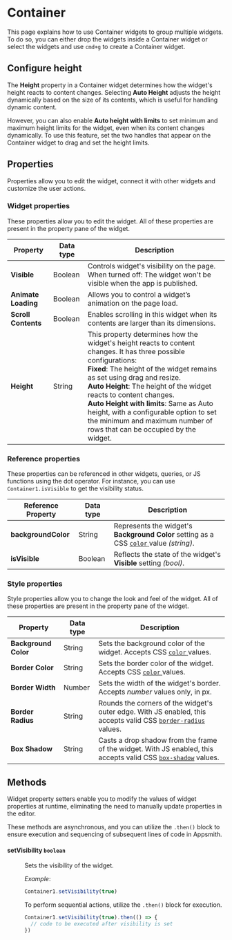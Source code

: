 # Container

This page explains how to use Container widgets to group multiple widgets. To do so, you can either drop the widgets inside a Container widget or select the widgets and use `cmd+g` to create a Container widget.


<VideoEmbed host="youtube" videoId="mfPGTUxr6SY" title="Using the Container Widget" caption="Using the Container Widget"/>

## Configure height

The **Height** property in a Container widget determines how the widget's height reacts to content changes. Selecting **Auto Height** adjusts the height dynamically based on the size of its contents, which is useful for handling dynamic content.

However, you can also enable **Auto height with limits** to set minimum and maximum height limits for the widget, even when its content changes dynamically. To use this feature, set the two handles that appear on the Container widget to drag and set the height limits.

## Properties

Properties allow you to edit the widget, connect it with other widgets and customize the user actions.


### Widget properties

These properties allow you to edit the widget. All of these properties are present in the property pane of the widget.

|  Property   | Data type |  Description                                                                                                                                                                      |
| -----------------| ------------ | -------------------------------------------------------------------------------------------------------------------------------------------------------------------------------- |
| **Visible**           | Boolean  | 	Controls widget's visibility on the page. When turned off: The widget won't be visible when the app is published.  |
| **Animate Loading**    | Boolean | Allows you to control a widget’s animation on the page load. |
| **Scroll Contents**    | Boolean  | Enables scrolling in this widget when its contents are larger than its dimensions.  |
| **Height**   | String | This property determines how the widget's height reacts to content changes. It has three possible configurations:<br/>**Fixed**: The height of the widget remains as set using drag and resize.<br/> **Auto Height**: The height of the widget reacts to content changes.<br/>  **Auto Height with limits**: Same as Auto height, with a configurable option to set the minimum and maximum number of rows that can be occupied by the widget.                                      |


### Reference properties

These properties can be referenced in other widgets, queries, or JS functions using the dot operator. For instance, you can use `Container1.isVisible` to get the visibility status.

| Reference Property | Data type | Description                                                                                                                                                    |
| ----------------- | ------------ | -------------------------------------------------------------------------------------------------------------------------------------------------- |
| **backgroundColor**  | String| Represents the widget's **Background Color** setting as a CSS [`color` ](https://developer.mozilla.org/en-US/docs/Web/CSS/color)value _(string)_. |
| **isVisible**       | Boolean | Reflects the state of the widget's **Visible** setting _(bool)_.                                                                                  |

### Style properties

Style properties allow you to change the look and feel of the widget. All of these properties are present in the property pane of the widget.

|  Property   | Data type |  Description                                                                                                                                                                      |
| -----------------| ------------ | -------------------------------------------------------------------------------------------------------------------------------------------------------------------------------- |
| **Background Color** | String | Sets the background color of the widget. Accepts CSS [`color` ](https://developer.mozilla.org/en-US/docs/Web/CSS/color)values.                                                  |
| **Border Color**    | String | Sets the border color of the widget. Accepts CSS [`color` ](https://developer.mozilla.org/en-US/docs/Web/CSS/color)values.                                                      |
| **Border Width**    | Number | Sets the width of the widget's border. Accepts _number_ values only, in px.                                                                                                      |
| **Border Radius**   | String | Rounds the corners of the widget's outer edge. With JS enabled, this accepts valid CSS [`border-radius`](https://developer.mozilla.org/en-US/docs/Web/CSS/border-radius) values. |
| **Box Shadow**      | String | Casts a drop shadow from the frame of the widget. With JS enabled, this accepts valid CSS [`box-shadow`](https://developer.mozilla.org/en-US/docs/Web/CSS/box-shadow) values.    |


## Methods

Widget property setters enable you to modify the values of widget properties at runtime, eliminating the need to manually update properties in the editor.

These methods are asynchronous, and you can utilize the `.then()` block to ensure execution and sequencing of subsequent lines of code in Appsmith.


#### setVisibility `boolean`

<dd>

Sets the visibility of the widget.

*Example*:

```js
Container1.setVisibility(true)
```

To perform sequential actions, utilize the `.then()` block for execution.

```js
Container1.setVisibility(true).then(() => {
  // code to be executed after visibility is set
})
```

</dd>


